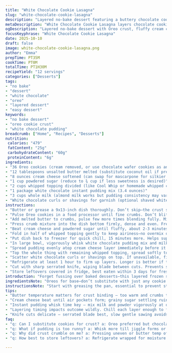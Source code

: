 ```yaml
---
title: "White Chocolate Cookie Lasagna"
slug: "white-chocolate-cookie-lasagna"
description: "Layered no-bake dessert featuring a buttery chocolate cookie crust, fluffy cream cheese and whipped topping, rich pudding filling, finished with white chocolate curls. Prep involves pulsing Oreo crumbs with butter, folding lightened cream cheese mix, whisking instant pudding to a soft set, then building layers chilled to firm for easy slicing. Adjust stabilizers or toppings based on available ingredients. Serves a dozen, balances sweetness, texture, and creamy richness with crisp crust base."
metaDescription: "White Chocolate Cookie Lasagna layers chocolate cookie crust, cream cheese, whipped topping, and pudding for rich, chilled, no-bake sweetness serving 12."
ogDescription: "Layered no-bake dessert with Oreo crust, fluffy cream cheese, white chocolate pudding, and whipped topping. Chill well, slice with care, serve cold."
focusKeyphrase: "White Chocolate Cookie Lasagna"
date: 2025-10-10
draft: false
image: white-chocolate-cookie-lasagna.png
author: "Emma"
prepTime: PT35M
cookTime: PT0M
totalTime: PT1H30M
recipeYield: "12 servings"
categories: ["Desserts"]
tags:
- "no bake"
- "dessert"
- "white chocolate"
- "oreo"
- "layered dessert"
- "easy dessert"
keywords:
- "no bake dessert"
- "oreo cookie crust"
- "white chocolate pudding"
breadcrumb: ["Home", "Recipes", "Desserts"]
nutrition: 
 calories: "479"
 fatContent: "25g"
 carbohydrateContent: "60g"
 proteinContent: "6g"
ingredients:
- "36 Oreo cookies (cream removed, or use chocolate wafer cookies as an alternative)"
- "12 tablespoons unsalted butter melted (substitute coconut oil if preferred)"
- "8 ounces cream cheese softened (can swap for mascarpone for silkier mouthfeel)"
- "1 cup powdered sugar (reduce to ¾ cup if less sweetness is desired)"
- "2 cups whipped topping divided (like Cool Whip or homemade whipped cream)"
- "1 package white chocolate instant pudding mix (3.4 ounces)"
- "3 cups whole milk (almond milk works but pudding consistency may vary)"
- "White chocolate curls or shavings for garnish (optional shaved white baking chocolate or candy melts)"
instructions:
- "Butter or grease a 9x13-inch dish thoroughly. Don’t skip—the crust sticks easily otherwise."
- "Pulse Oreo cookies in a food processor until fine crumbs. Don’t blitz too long; some small chunks add texture."
- "Add melted butter to crumbs, pulse few more times blending fully. Mixture should hold when pressed between fingers—if too dry, add a splash more butter."
- "Press crumb mixture into the dish bottom firmly, dense and even. Freeze 15-20 minutes until crust firms and won’t crumble when spreading layers."
- "Beat cream cheese and powdered sugar until fluffy, about 2-3 minutes with electric mixer on medium. Stops grit from sugar settling."
- "Fold in half of whipped topping gently to keep airiness—no overmix or will lose volume. Spread evenly over chilled crust."
- "Put dish back to freezer for quick chill, 15 minutes more. Helps support pudding layer without blending or collapsing."
- "In large bowl, vigorously whisk white chocolate pudding mix and milk. Wait for smooth thick custard, about 2 minutes. The pudding should slightly wiggle but hold shape."
- "Spread pudding evenly atop cream cheese layer immediately before it sets stiff. Work fast so layers don’t merge."
- "Top the whole thing with remaining whipped topping, spread softly to not break through pudding. Use an offset spatula for neat finish."
- "Scatter white chocolate curls or shavings on top. If unavailable, finely chop white chocolate bar or candy melts—adds texture and visual pop."
- "Refrigerate at least 1 hour to firm up layers. Longer is better if time allows. Will slice cleaner and hold shape."
- "Cut with sharp serrated knife, wiping blade between cuts. Prevents squishing layers."
- "Store leftovers covered in fridge, best eaten within 3 days for freshness and texture."
introduction: "Forget fussing over baked desserts—this layered frozen sweet is where it's at when you want big impact with little heat. Remember my first attempt? Crust crumbled apart—learned then to freeze it before adding anything on top, game changer. The remix here swaps in mascarpone sometimes—I catch a silkier tang that makes the cream cheese layer sing. Whipping the topping just right is a dance; overdo it and it separates, underdo it and your layers lose their lovely air-pocket lightness. The pudding is critical—too runny means runny layers, so I whisk 'til it jiggles lightly then stop. White chocolate curls give the festive look plus a subtle snap on every bite. This is an assembly of contrasts—crunch, fluff, cream, and chill. You’ll see what tricks your fridge and knife can pull. No baking, zero excuses for store-bought pie crust. Trust your senses, not the clock. It’s kitchen jazz but sweet."
ingredientsNote: "Oreos for base—don’t substitute with just any cookie. Chocolate wafers work but Oreos bring sweet cream flavor. If allergic, try crushed ginger snaps but adjust sugar since those are more spice-centric. Butter binds crumbs so they compact cleanly; coconut oil can swap for dairy-free, but melting and cooling must be precise to not grease crust. Cream cheese softened well or whipped mascarpone fold easily with powdered sugar—use less sugar if you prefer less sweet or swap confectioners for superfine for smoother blending. Whipped topping important for lightness, homemade whipped cream is fresher if you don’t have Cool Whip—add stabilizer like gelatin briefly bloomed if needed or use store-bought. Instant pudding needs to be white chocolate; vanilla will alter taste but keep creamy texture. Milk choice affects final thickness—whole milk standard; skim thins it, plant-based needs trial with consistency. White chocolate curls are aesthetic and add texture—no curls, chop white chocolate instead or omit entirely. Keep all ingredients cold except cream cheese for best layering and firmness."
instructionsNote: "Start with greasing the pan, essential to prevent sticking and ease cleanup. Process Oreos until fine but not powder; you want crumbs that bind but keep structure. Butter temperature is key—too hot melts crumbs, too cold won't bind crust. Press evenly with a flat-bottomed tool, finger pressing leads to uneven spots that break apart. Always freeze crust before layering or it will crumble and ruin smooth layers. Use electric mixer beating cream cheese and sugar until fluffy, incorporates air, avoids graininess. Folding whipped topping must be gentle—too rough deflates the mixture leading to heavy dense layers. Chill cream cheese layer in freezer just enough to set edges before pudding addition; otherwise liquid pudding will mix into it. Whisk pudding until thick but still spreadable; timing crucial—too thick won’t spread evenly, too thin causes blending. Layer quickly once pudding sets lightly or it solidifies mid-spread. Top with leftover whipped topping carefully to maintain light hand. White chocolate curls might melt if stored in a warm kitchen; refrigerate after garnishing. Refrigerate entire dish min 1 hour but overnight preferred. Knife technique critical—serrated blade and gentle sawing motion to avoid squashing layers. Wipe blade clean between slices for neat pieces. Storing leftovers tightly wrapped preserves moisture and prevents absorption of fridge odors."
tips:
- "Butter temperature matters for crust binding – too warm and crumbs turn oily, too cold won’t stick. Press crumbs firmly and evenly, finger pressing leaves weak spots that crumble easily. Freeze crust solid at least 15 then chill again mid build. Crust chilling prevents soggy mess, hold shape better when slicing later."
- "Cream cheese beat until air pockets form; grainy sugar settling ruins texture. Folding whipped topping slow gentle motion holds volume, aggressive mixing kills fluff. Use mascarpone if you want silkier, folds easier but less tang. Half whipped topping in cream cheese for lightness, rest for topping, timing critical."
- "Instant pudding whisk time key – mix milk and powder vigorously at once for 2 minutes until just jiggles, sets but spreadable. Thick too soon, won’t layer clean; too thin merges layers. Work fast spreading pudding before stiffening. Chill cream cheese layer first, pudding settles on firm base."
- "Layering timing impacts outcome wildly. Chill each layer enough to firm but not freeze or crack. Use offset spatula for smooth even spreading. Whipped topping last layer soft but covering pudding helps seal moisture, prevents crust wetting. White curls melt fast if warm kitchen, refrigerate soon after garnishing."
- "Knife cuts delicate – serrated blade best, slow gentle sawing avoids smooshing layers. Wipe blade between cuts for clean slices. Store leftovers tightly wrapped or sealed container in fridge no more than 3 days. Avoid freezer, curls melt and layers fracture. Room temperature softens but ruins shape."
faq:
- "q: Can I substitute cookies for crust? a: Oreo preferred but chocolate wafers used if no cream needed. Ginger snaps can swap but adjust sugar down. Crumbs must be fine yet chunk present for texture. Butter type affects binding; coconut oil works but melts differently, cooler temp helps."
- "q: What if pudding is too runny? a: Whisk more till jiggle forms or chill briefly to thicken. If still thin, add small cornstarch slurry. Use whole milk standard; almond milk changes thickness, test consistency. Pour fast before pudding stiffens, or layers blend and lose definition."
- "q: Why did crust crumble on me? a: Pressing uneven or butter temp off. Too cold prevents binding; warm greasey crumbs separate. Freeze crust before layers to solidify. Flat bottom spatula or glass helps even pressing. Crust freeze solid 15+ mins is non-negotiable for sturdy base."
- "q: How best to store leftovers? a: Refrigerate wrapped for moisture retention, keep curls from melting and absorbing fridge smells. Avoid freezer, texture degrades and separation happens. Bring to room temp before serving but not too long—layers soften, shape lost. Cover or use airtight container."

---
```

